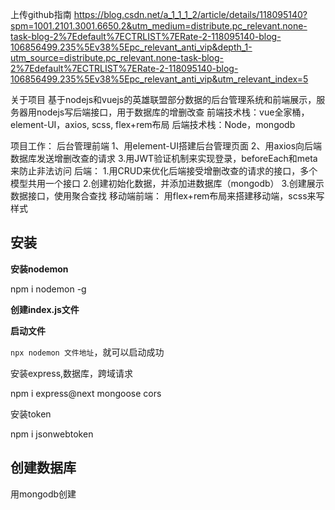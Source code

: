 上传github指南
https://blog.csdn.net/a_1_1_1_2/article/details/118095140?spm=1001.2101.3001.6650.2&utm_medium=distribute.pc_relevant.none-task-blog-2%7Edefault%7ECTRLIST%7ERate-2-118095140-blog-106856499.235%5Ev38%5Epc_relevant_anti_vip&depth_1-utm_source=distribute.pc_relevant.none-task-blog-2%7Edefault%7ECTRLIST%7ERate-2-118095140-blog-106856499.235%5Ev38%5Epc_relevant_anti_vip&utm_relevant_index=5

关于项目
基于nodejs和vuejs的英雄联盟部分数据的后台管理系统和前端展示，服务器用nodejs写后端接口，用于数据库的增删改查
前端技术栈：vue全家桶，element-UI，axios, scss, flex+rem布局
后端技术栈：Node，mongodb

项目工作：
后台管理前端
1、用element-UI搭建后台管理页面
2、用axios向后端数据库发送增删改查的请求
3.用JWT验证机制来实现登录，beforeEach和meta来防止非法访问
后端：
1.用CRUD来优化后端接受增删改查的请求的接口，多个模型共用一个接口
2.创建初始化数据，并添加进数据库（mongodb）
3.创建展示数据接口，使用聚合查找
移动端前端：
用flex+rem布局来搭建移动端，scss来写样式


## 安装

**安装nodemon**

 npm i nodemon -g

**创建index.js文件**

**启动文件**

`npx nodemon 文件地址`，就可以启动成功

安装express,数据库，跨域请求

npm i express@next mongoose cors

安装token

npm i jsonwebtoken

## 创建数据库

用mongodb创建
